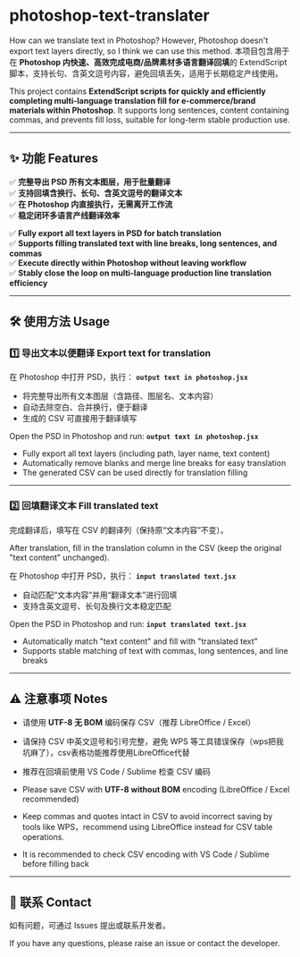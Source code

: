# photoshop-text-translater
How can we translate text in Photoshop? However, Photoshop doesn't export text layers directly, so I think we can use this method.
本项目包含用于在 **Photoshop 内快速、高效完成电商/品牌素材多语言翻译回填**的 ExtendScript 脚本，支持长句、含英文逗号内容，避免回填丢失，适用于长期稳定产线使用。

This project contains **ExtendScript scripts for quickly and efficiently completing multi-language translation fill for e-commerce/brand materials within Photoshop**. It supports long sentences, content containing commas, and prevents fill loss, suitable for long-term stable production use.

---

## ✨ 功能 Features

✅ **完整导出 PSD 所有文本图层，用于批量翻译**  
✅ **支持回填含换行、长句、含英文逗号的翻译文本**  
✅ **在 Photoshop 内直接执行，无需离开工作流**  
✅ **稳定闭环多语言产线翻译效率**

✅ **Fully export all text layers in PSD for batch translation**  
✅ **Supports filling translated text with line breaks, long sentences, and commas**  
✅ **Execute directly within Photoshop without leaving workflow**  
✅ **Stably close the loop on multi-language production line translation efficiency**

---

## 🛠️ 使用方法 Usage

### 1️⃣ 导出文本以便翻译 Export text for translation

在 Photoshop 中打开 PSD，执行：
**`output text in photoshop.jsx`**

- 将完整导出所有文本图层（含路径、图层名、文本内容）
- 自动去除空白、合并换行，便于翻译
- 生成的 CSV 可直接用于翻译填写

Open the PSD in Photoshop and run:
**`output text in photoshop.jsx`**

- Fully export all text layers (including path, layer name, text content)
- Automatically remove blanks and merge line breaks for easy translation
- The generated CSV can be used directly for translation filling

---

### 2️⃣ 回填翻译文本 Fill translated text

完成翻译后，填写在 CSV 的翻译列（保持原“文本内容”不变）。

After translation, fill in the translation column in the CSV (keep the original "text content" unchanged).

在 Photoshop 中打开 PSD，执行：
**`input translated text.jsx`**

- 自动匹配“文本内容”并用“翻译文本”进行回填
- 支持含英文逗号、长句及换行文本稳定匹配

Open the PSD in Photoshop and run:
**`input translated text.jsx`**

- Automatically match "text content" and fill with "translated text"
- Supports stable matching of text with commas, long sentences, and line breaks

---

## ⚠️ 注意事项 Notes

- 请使用 **UTF-8 无 BOM** 编码保存 CSV（推荐 LibreOffice / Excel）
- 请保持 CSV 中英文逗号和引号完整，避免 WPS 等工具错误保存（wps把我坑麻了），csv表格功能推荐使用LibreOffice代替
- 推荐在回填前使用 VS Code / Sublime 检查 CSV 编码

- Please save CSV with **UTF-8 without BOM** encoding (LibreOffice / Excel recommended)
- Keep commas and quotes intact in CSV to avoid incorrect saving by tools like WPS，recommend using LibreOffice instead for CSV table operations.
- It is recommended to check CSV encoding with VS Code / Sublime before filling back

---

## 📧 联系 Contact

如有问题，可通过 Issues 提出或联系开发者。

If you have any questions, please raise an issue or contact the developer.
